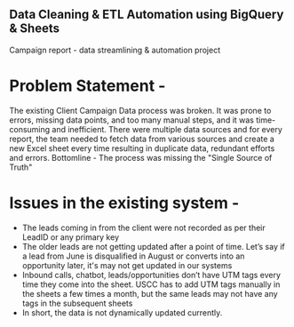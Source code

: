 ## Data Cleaning & ETL Automation using BigQuery & Sheets
Campaign report - data streamlining &amp; automation project 
# Problem Statement - 
The existing Client Campaign Data process was broken. It was prone to errors, missing data points, and too many manual steps, and it was time-consuming and inefficient. There were multiple data sources and for every report, the team needed to fetch data from various sources and create a new Excel sheet every time resulting in duplicate data, redundant efforts and errors. Bottomline - The process was missing the "Single Source of Truth"

# Issues in the existing system - 
- The leads coming in from the client were not recorded as per their LeadID or any primary key
- The older leads are not getting updated after a point of time. Let’s say if a lead from June is disqualified in August or converts into an opportunity later, it's may not get updated in our systems
- Inbound calls, chatbot,  leads/opportunities don’t have UTM tags every time they come into the sheet. USCC has to add UTM tags manually in the sheets a few times a month, but the same leads may not have any tags in the subsequent sheets
- In short, the data is not dynamically updated currently.


